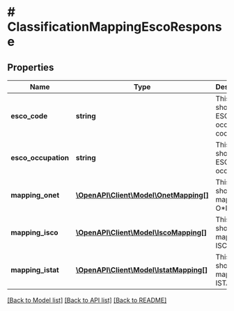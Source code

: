 # # ClassificationMappingEscoResponse

## Properties

Name | Type | Description | Notes
------------ | ------------- | ------------- | -------------
**esco_code** | **string** | This field shows the ESCO occupation code. |
**esco_occupation** | **string** | This field shows the ESCO occupation. | [optional]
**mapping_onet** | [**\OpenAPI\Client\Model\OnetMapping[]**](OnetMapping.md) | This field shows the mapping to O*NET. | [optional]
**mapping_isco** | [**\OpenAPI\Client\Model\IscoMapping[]**](IscoMapping.md) | This field shows the mapping to ISCO. | [optional]
**mapping_istat** | [**\OpenAPI\Client\Model\IstatMapping[]**](IstatMapping.md) | This field shows the mapping to ISTAT. | [optional]

[[Back to Model list]](../../README.md#models) [[Back to API list]](../../README.md#endpoints) [[Back to README]](../../README.md)
